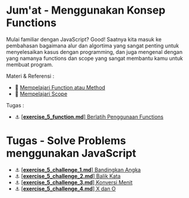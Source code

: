 # Jum'at - Menggunakan Konsep Functions

Mulai familiar dengan JavaScript? Good! Saatnya kita masuk ke pembahasan bagaimana alur dan algortima yang sangat penting untuk menyelesaikan kasus dengan programming, dan juga mengenal dengan yang namanya functions dan scope yang sangat membantu kamu untuk membuat program.

Materi & Referensi :
- :notebook_with_decorative_cover:
[Mempelajari Function atau Method](../modules/js-first-time.md#functionmethod)
- :notebook_with_decorative_cover:
[Mempelajari Scope](../modules/js-scope.md)

Tugas :

- :anchor:
[[**exercise_5_function.md**] Berlatih Penggunaan Functions](../modules/anchor-basic-function.md)

# Tugas - Solve Problems menggunakan JavaScript

- :anchor:
[[**exercise_5_challenge_1.md**] Bandingkan Angka](../modules/challenge-bandingkan-angka.md)
- :anchor:
[[**exercise_5_challenge_2.md**] Balik Kata](../modules/challenge-balik-kata.md)
- :anchor:
[[**exercise_5_challenge_3.md**] Konversi Menit](../modules/challenge-konversi-menit.md)
- :anchor:
[[**exercise_5_challenge_4.md**] X dan O](../modules/challenge-x-dan-o.md)
